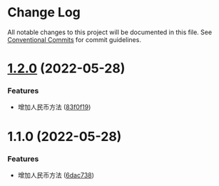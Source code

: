 # Change Log

All notable changes to this project will be documented in this file.
See [Conventional Commits](https://conventionalcommits.org) for commit guidelines.

# [1.2.0](https://github.com/taoliujun/npm-packages/compare/@taoliujun/utils@1.1.0...@taoliujun/utils@1.2.0) (2022-05-28)


### Features

* 增加人民币方法 ([83f0f19](https://github.com/taoliujun/npm-packages/commit/83f0f19f4cdc4b3ced475c1698f07c9811e44189))





# 1.1.0 (2022-05-28)


### Features

* 增加人民币方法 ([6dac738](https://github.com/taoliujun/npm-packages/commit/6dac7383aba14aa5bab89652eab80148853fdf4f))
